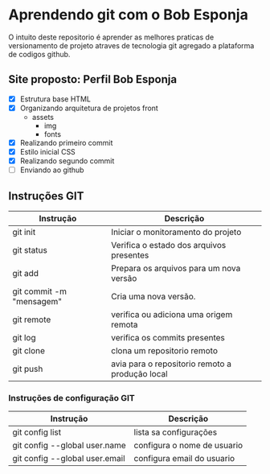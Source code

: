 # Aprendendo git com o Bob Esponja

O intuito deste repositorio é aprender as melhores praticas de versionamento de projeto atraves de tecnologia git agregado a plataforma de codigos github.

## Site proposto: Perfil Bob Esponja

- [x] Estrutura base HTML
- [x] Organizando arquitetura de projetos front
    - assets
        - img
        - fonts
- [x] Realizando primeiro commit
- [x] Estilo inicial CSS
- [x] Realizando segundo commit
- [ ] Enviando ao github

## Instruções GIT

| Instrução | Descrição |
|-|-|
|git init | Iniciar o monitoramento do projeto|
|git status | Verifica o estado dos arquivos presentes|
|git add | Prepara os arquivos para um nova versão |
|git commit -m "mensagem"| Cria uma nova versão.|
|git remote| verifica ou adiciona uma origem remota|
|git log| verifica os commits presentes|
|git clone|clona um repositorio remoto|
|git push| avia para o repositorio remoto a produção local|

### Instruções de configuração GIT

| Instrução | Descrição |
|-|-|
|git config list| lista sa configurações|
|git config --global user.name | configura o nome de usuario |
|git config --global user.email | configura email do usuario |